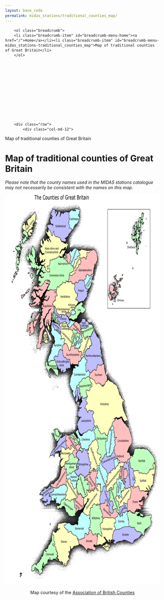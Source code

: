 ```yaml
---
layout: base_ceda
permalink: midas_stations/traditional_counties_map/
---
```


<div class="container">

      

    

    


        <ol class="breadcrumb">
        <li class="breadcrumb-item" id="breadcrumb-menu-home"><a href="/">Home</a></li><li class="breadcrumb-item" id="breadcrumb-menu-midas_stations-traditional_counties_map">Map of traditional counties of Great Britain</li>
        </ol>
        
    

    



    

    
    

    
        <div class="row">
            <div class="col-md-12">
                
                    





<form style="display:none;" class="editable-form" method="post" action="/edit/" id="39a56629-c98b-4f5d-95fb-9e02b7841ff8">
    <input type="hidden" name="csrfmiddlewaretoken" value="SiEynXbyDvmaJyd1iSu6OyYeU3c6LFkxwf5L4r5V1jiIDRwfX9XGBW1mbUn8Id4N">
    
    <p>
        <label for="content-39a56629-c98b-4f5d-95fb-9e02b7841ff8">Content:</label><br><textarea name="content" class="mceEditor charfield" rows="10" id="content-39a56629-c98b-4f5d-95fb-9e02b7841ff8" cols="40">&lt;p&gt;Map of traditional counties of Great Britain&lt;/p&gt;
&lt;h1&gt;Map of traditional counties of Great Britain&lt;/h1&gt;
&lt;p&gt;&lt;em&gt;Please note that the county names used in the MIDAS stations catalogue may not necessarily be consistent with the names on this map.&lt;/em&gt;&lt;/p&gt;
&lt;p&gt;&lt;img alt="Map of traditional counties of Great Britain" height="1264" src="/static/media/uploads/traditional_counties_map.gif" width="797"&gt;&lt;img src="traditional_counties_map.gif"&gt;&lt;/p&gt;
&lt;center&gt;Map courtesy of the &lt;a href="http://www.abcounties.co.uk"&gt;Association of British Counties&lt;/a&gt;&lt;/center&gt;</textarea>
        
    </p>
    
    <p style="display:none;">
        <label for="app-39a56629-c98b-4f5d-95fb-9e02b7841ff8">App:</label><br><input type="hidden" name="app" value="pages" class=" charfield" id="app-39a56629-c98b-4f5d-95fb-9e02b7841ff8">
        
    </p>
    
    <p style="display:none;">
        <label for="model-39a56629-c98b-4f5d-95fb-9e02b7841ff8">Model:</label><br><input type="hidden" name="model" value="richtextpage" class=" charfield" id="model-39a56629-c98b-4f5d-95fb-9e02b7841ff8">
        
    </p>
    
    <p style="display:none;">
        <label for="id-39a56629-c98b-4f5d-95fb-9e02b7841ff8">Id:</label><br><input type="hidden" name="id" value="12" class=" charfield" id="id-39a56629-c98b-4f5d-95fb-9e02b7841ff8">
        
    </p>
    
    <p style="display:none;">
        <label for="fields-39a56629-c98b-4f5d-95fb-9e02b7841ff8">Fields:</label><br><input type="hidden" name="fields" value="content" class=" charfield" id="fields-39a56629-c98b-4f5d-95fb-9e02b7841ff8">
        
    </p>
    
    <input type="submit" value="Save" class="btn btn-primary btn-lg">
    <input type="button" value="Cancel" class="btn btn-default btn-lg">
</form>


<div class="editable-original">
<p>Map of traditional counties of Great Britain</p>
<h1>Map of traditional counties of Great Britain</h1>
<p><em>Please note that the county names used in the MIDAS stations catalogue may not necessarily be consistent with the names on this map.</em></p>
<p><img alt="Map of traditional counties of Great Britain" height="1264" src="/static/traditional_counties_map-797x1264.gif" width="797"></p>
<center>Map courtesy of the <a href="http://www.abcounties.co.uk">Association of British Counties</a></center>
</div>


<a style="visibility:hidden;" class="editable-link" href="#" rel="#39a56629-c98b-4f5d-95fb-9e02b7841ff8">Edit</a>


<div style="visibility:hidden;" class="editable-highlight"></div>



